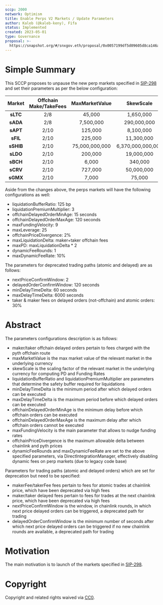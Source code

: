 ```yaml
---
sccp: 2000
network: Optimism
title: Enable Perps V2 Markets / Update Parameters
author: Kaleb (@kaleb-keny), Fifa
status: Implemented
created: 2023-05-01
type: Governance
proposal: >-
  https://snapshot.org/#/snxgov.eth/proposal/0x0057199df5d09605d8ca146ac1d3d136a52cb673b79b971bca7178c4dd2de5b8
---
```


# Simple Summary

This SCCP proposes to unpause the new perp markets specified in [SIP-298](https://sips.synthetix.io/sips/sip-298) and set their parameters as per the below configuration:

| **Market** | **Offchain Make/TakeFees** | **MaxMarketValue** |   **SkewScale**   |
|:----------:|:--------------------------:|:------------------:|:-----------------:|
|  **sLTC**  |             2/8            |       45,000       |     1,650,000     |
|  **sADA**  |             2/8            |      7,500,000     |    290,000,000    |
|  **sAPT**  |            2/10            |       125,000      |     8,100,000     |
|  **sFIL**  |            2/10            |       225,000      |     11,300,000    |
|  **sSHIB** |            2/10            |   75,000,000,000   | 6,370,000,000,000 |
|  **sLDO**  |            2/10            |       200,000      |     19,000,000    |
|  **sBCH**  |            2/10            |        6,000       |      340,000      |
|  **sCRV**  |            2/10            |       727,000      |     50,000,000    |
|  **sGMX**  |            2/10            |        7,000       |      75,000       |

Aside from the changes above, the perps markets will have the following configurations as well:
- liquidationBufferRatio: 125 bp
- liquidationPremiumMultiplier: 3
- offchainDelayedOrderMinAge: 15 seconds
- offchainDelayedOrderMaxAge: 120 seconds
- maxFundingVelocity: 9
- maxLeverage: 25
- offchainPriceDivergence: 2%
- maxLiquidationDelta: maker+taker offchain fees 
- maxPD: maxLiquidationDelta * 2
- dynamicFeeRounds: 1
- maxDynamicFeeRate: 10%

The parameters for deprecated trading paths (atomic and delayed) are as follows:
- nextPriceConfirmWindow: 2
- delayedOrderConfirmWindow: 120 seconds
- minDelayTimeDelta: 60 seconds
- maxDelayTimeDelta: 6000 seconds
- taker & maker fees on delayed orders (not-offchain) and atomic orders: 30%


# Abstract

The parameters configurations description is as follows:
- maker/taker offchain delayed orders pertain to fees charged with the pyth offchain route
- maxMarketValue is the max market value of the relevant market in the underlying currency
- skewScale is the scaling factor of the relevant market in the underlying currency for computing PD and Funding Rates
- liquidationBufferRatio and liquidationPremiumMultiplier are parameters that determine the safety buffer required for liquidations
- minDelayTimeDelta is the minimum period after which delayed orders can be executed
- maxDelayTimeDelta is the maximum period before which delayed orders can be executed
- offchainDelayedOrderMinAge is the minimum delay before which offchain orders can be executed
- offchainDelayedOrderMaxAge is the maximum delay after which offchain orders cannot be executed
- maxFundingVelocity is the main parameter that allows to nudge funding rates
- offchainPriceDivergence is the maximum allowable delta between chainlink and pyth prices
- dynamicFeeRounds and maxDynamicFeeRate are set to the above specified parameters, via DirectIntegrationManager, effectively disabling dynamic fees on perp markets (due to legacy code base)

Parameters for trading paths (atomic and delayed orders) which are set for deprecation but need to be specified: 
- makerFee/takerFee fees pertain to fees for atomic trades at chainlink price, which have been deprecated via high fees
- maker/taker delayed fees pertain to fees for trades at the next chainlink price, which have been deprecated via high fees
- nextPriceConfirmWindow is the window, in chainlink rounds, in which next price delayed orders can be triggered, a deprecated path for trading
- delayedOrderConfirmWindow is the minimum number of seconds after which next price delayed orders can be triggered if no new chainlink rounds are available, a deprecated path for trading

# Motivation

The main motivation is to  launch of the markets specified in [SIP-298](https://sips.synthetix.io/sips/sip-298/).

# Copyright

Copyright and related rights waived via [CC0](https://creativecommons.org/publicdomain/zero/1.0/).


